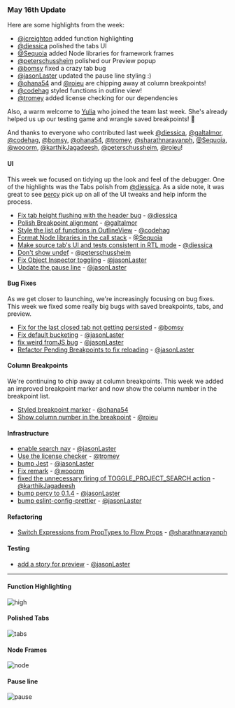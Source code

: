 ### May 16th  Update

Here are some highlights from the week:

* [@jcreighton] added function highlighting
* [@diessica] polished the tabs UI
* [@Sequoia] added Node libraries for framework frames
* [@peterschussheim] polished our Preview popup
* [@bomsy] fixed a crazy tab bug
* [@jasonLaster] updated the pause line styling :)
* [@ohana54] and [@roieu] are chipping away at column breakpoints!
* [@codehag] styled functions in outline view!
* [@tromey] added license checking for our dependencies

Also, a warm welcome to [Yulia][@codehag] who joined the team last week.
She's already helped us up our testing game and wrangle saved breakpoints!  :wave:

And thanks to everyone who contributed last week [@diessica], [@galtalmor], [@codehag], [@bomsy], [@ohana54],
[@tromey], [@sharathnarayanph], [@Sequoia], [@wooorm], [@karthikJagadeesh], [@peterschussheim], [@roieu]!


#### UI

This week we focused on tidying up the look and feel of the debugger.
One of the highlights was the Tabs polish from [@diessica]. As a side note, it was great to see [percy] pick up on all of the UI tweaks and help inform the process.

* [Fix tab height flushing with the header bug][pr-0] - [@diessica]
* [Polish Breakpoint alignment][pr-4] - [@galtalmor]
* [Style the list of functions in OutlineView][pr-5] - [@codehag]
* [Format Node libraries in the call stack][pr-12] - [@Sequoia]
* [Make source tab's UI and tests consistent in RTL mode][pr-14] - [@diessica]
* [Don't show undef][pr-17] - [@peterschussheim]
* [Fix Object Inspector toggling][pr-22] - [@jasonLaster]
* [Update the pause line][pr-26] - [@jasonLaster]

#### Bug Fixes

As we get closer to launching, we're increasingly focusing on bug fixes. This week we fixed some really big bugs with saved breakpoints, tabs, and preview.

* [Fix for the last closed tab not getting persisted][pr-6] - [@bomsy]
* [Fix default bucketing][pr-19] - [@jasonLaster]
* [fix weird fromJS bug][pr-20] - [@jasonLaster]
* [Refactor Pending Breakpoints to fix reloading][pr-21] - [@jasonLaster]

#### Column Breakpoints

We're continuing to chip away at column breakpoints. This week we added an
improved breakpoint marker and now show the column number in the breakpoint list.

* [Styled breakpoint marker][pr-8] - [@ohana54]
* [Show column number in the breakpoint][pr-18] - [@roieu]

#### Infrastructure

* [enable search nav][pr-2] - [@jasonLaster]
* [Use the license checker][pr-9] - [@tromey]
* [bump Jest][pr-13] - [@jasonLaster]
* [Fix remark][pr-15] - [@wooorm]
* [fixed the unnecessary firing of TOGGLE_PROJECT_SEARCH action][pr-16] - [@karthikJagadeesh]
* [bump percy to 0.1.4][pr-23] - [@jasonLaster]
* [bump eslint-config-prettier][pr-24] - [@jasonLaster]


#### Refactoring

* [Switch Expressions from PropTypes to Flow Props][pr-10] - [@sharathnarayanph]


#### Testing

* [add a story for preview][pr-11] - [@jasonLaster]

---

#### Function Highlighting

![high]


#### Polished Tabs

![tabs]

#### Node Frames

![node]

#### Pause line

![pause]

[pause]:https://camo.githubusercontent.com/92cb527aa857f7839c088cb9bf96c42fcca04571/687474703a2f2f672e7265636f726469742e636f2f37716a7579594a694c752e676966
[high]:https://cloud.githubusercontent.com/assets/5232812/26038199/aed62a5e-38d0-11e7-8941-0a1db931b2c3.gif
[tabs]:https://cloud.githubusercontent.com/assets/5303585/25777111/8f275250-32a9-11e7-931c-89b438eabae9.png
[node]:https://cloud.githubusercontent.com/assets/317498/26003249/27b05d28-3700-11e7-8bc1-c678f05c55e0.png

[pr-0]:https://github.com/devtools-html/debugger.html/pull/2835
[pr-1]:https://github.com/devtools-html/debugger.html/pull/2855
[pr-2]:https://github.com/devtools-html/debugger.html/pull/2851
[pr-3]:https://github.com/devtools-html/debugger.html/pull/2856
[pr-4]:https://github.com/devtools-html/debugger.html/pull/2866
[pr-5]:https://github.com/devtools-html/debugger.html/pull/2854
[pr-6]:https://github.com/devtools-html/debugger.html/pull/2721
[pr-7]:https://github.com/devtools-html/debugger.html/pull/2860
[pr-8]:https://github.com/devtools-html/debugger.html/pull/2867
[pr-9]:https://github.com/devtools-html/debugger.html/pull/2862
[pr-10]:https://github.com/devtools-html/debugger.html/pull/2876
[pr-11]:https://github.com/devtools-html/debugger.html/pull/2869
[pr-12]:https://github.com/devtools-html/debugger.html/pull/2868
[pr-13]:https://github.com/devtools-html/debugger.html/pull/2879
[pr-14]:https://github.com/devtools-html/debugger.html/pull/2870
[pr-15]:https://github.com/devtools-html/debugger.html/pull/2880
[pr-16]:https://github.com/devtools-html/debugger.html/pull/2882
[pr-17]:https://github.com/devtools-html/debugger.html/pull/2829
[pr-18]:https://github.com/devtools-html/debugger.html/pull/2865
[pr-19]:https://github.com/devtools-html/debugger.html/pull/2897
[pr-20]:https://github.com/devtools-html/debugger.html/pull/2892
[pr-21]:https://github.com/devtools-html/debugger.html/pull/2877
[pr-22]:https://github.com/devtools-html/debugger.html/pull/2890
[pr-23]:https://github.com/devtools-html/debugger.html/pull/2893
[pr-24]:https://github.com/devtools-html/debugger.html/pull/2888
[pr-25]:https://github.com/devtools-html/debugger.html/pull/2717
[pr-26]:https://github.com/devtools-html/debugger.html/pull/2906

[@diessica]:http://github.com/diessica
[@jasonLaster]:http://github.com/jasonLaster
[@galtalmor]:http://github.com/galtalmor
[@codehag]:http://github.com/codehag
[@bomsy]:http://github.com/bomsy
[@ohana54]:http://github.com/ohana54
[@tromey]:http://github.com/tromey
[@sharathnarayanph]:http://github.com/sharathnarayanph
[@Sequoia]:http://github.com/Sequoia
[@wooorm]:http://github.com/wooorm
[@karthikJagadeesh]:http://github.com/karthikJagadeesh
[@peterschussheim]:http://github.com/peterschussheim
[@roieu]:http://github.com/roieu
[@jcreighton]:https://github.com/jcreighton
[percy]:https://percy.io/
